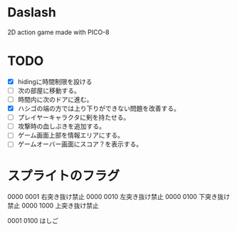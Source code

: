 # Daslash
2D action game made with PICO-8

# TODO
* [x] hidingに時間制限を設ける
* [ ] 次の部屋に移動する。
* [ ] 時間内に次のドアに進む。
* [x] ハシゴの端の方では上り下りができない問題を改善する。
* [ ] プレイヤーキャラクタに剣を持たせる。
* [ ] 攻撃時の血しぶきを追加する。
* [ ] ゲーム画面上部を情報エリアにする。
* [ ] ゲームオーバー画面にスコア？を表示する。

# スプライトのフラグ
0000 0001 右突き抜け禁止
0000 0010 左突き抜け禁止
0000 0100 下突き抜け禁止
0000 1000 上突き抜け禁止

0001 0100 はしご
